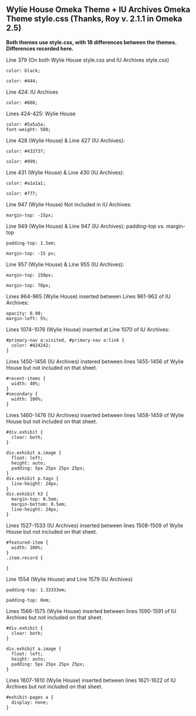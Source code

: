 ## Wylie House Omeka Theme + IU Archives Omeka Theme style.css (Thanks, Roy v. 2.1.1 in Omeka 2.5) ##

**Both themes use style.css, with 18 differences between the themes. Differences recorded here.**

Line 379 (On both Wylie House style.css and IU Archives style.css)

```
color: black;
```

```
color: #444;
```

Line 424: IU Archives

```
color: #888;
```

Lines 424-425: Wylie House

```
color: #5a5a5a;
font-weight: 500;
```

Line 428 (Wylie House) & Line 427 (IU Archives):

```
color: #433737;
```

```
color: #999;
```

Line 431 (Wylie House) & Line 430 (IU Archives):

```
color: #a1a1a1;
```

```
color: #777;
```

Line 947 (Wylie House) Not included in IU Archives:

```
margin-top: -15px;
```

Line 949 (Wylie House) & Line 947 (IU Archives): padding-top vs. margin-top

```
padding-top: 1.5em;
```

```
margin-top: -15 px;
```

Line 957 (Wylie House) & Line 955 (IU Archives):

```
margin-top: 150px; 
```

```
margin-top: 78px;
```

Lines 964-965 (Wylie House) inserted between Lines 961-962 of IU Archives:

```
opacity: 0.90;
margin-left: 5%;
```

Lines 1074-1076 (Wylie House) inserted at Line 1070 of IU Archives:

```
#primary-nav a:visited, #primary-nav a:link {
  color: #424242;
}
```

Lines 1450-1456 (IU Archives) instered between lines 1455-1456 of Wylie House but not included on that sheet.

```
#recent-items {
  width: 40%;
}
#secondary {
  width: 100%;
}
```

Lines 1460-1476 (IU Archives) inserted between lines 1458-1459 of Wylie House but not included on that sheet.

```
#div.exhibit {
  clear: both;
}

div.exhibit a.image {
  float: left;
  height: auto;
  padding: 5px 25px 25px 25px;
}
div.exhibit p.tags {
  line-height: 24px;
}
div.exhibit h3 {
  margin-top: 0.5em;
  margin-bottom: 0.5em;
  line-height: 24px;
}
```

Lines 1527-1533 (IU Archives) inserted between lines 1508-1509 of Wylie House but not included on that sheet.

```
#featured-item {
  width: 100%;
}
.item.record {

}

```

Line 1554 (Wylie House) and Line 1579 (IU Archives)

```
padding-top: 1.33333em;
```

```
padding-top: 0em;
```

Lines 1566-1575 (Wylie House) inserted between lines 1590-1591 of IU Archives but not included on that sheet.

```
#div.exhibit {
  clear: both;
}

div.exhibit a.image {
  float: left;
  height: auto;
  padding: 5px 25px 25px 25px;
}

```

Lines 1607-1610 (Wylie House) inserted between lines 1621-1622 of IU Archives but not included on that sheet.

```
#exhibit-pages a {
  display: none;
}

```

